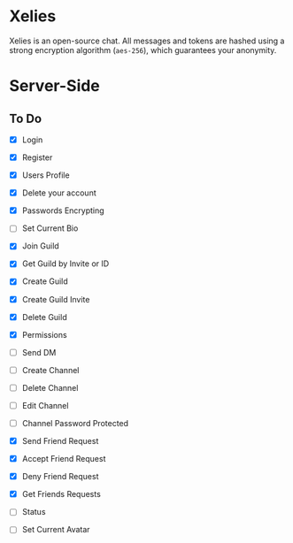 # Xelies
Xelies is an open-source chat. All messages and tokens are hashed using a strong encryption algorithm (`aes-256`), which guarantees your anonymity.

# Server-Side

## To Do

- [X] Login
- [X] Register
- [X] Users Profile
- [X] Delete your account
- [X] Passwords Encrypting
- [ ] Set Current Bio
- [X] Join Guild
- [X] Get Guild by Invite or ID
- [X] Create Guild
- [X] Create Guild Invite
- [X] Delete Guild
- [X] Permissions
- [ ] Send DM 
- [ ] Create Channel
- [ ] Delete Channel
- [ ] Edit Channel
- [ ] Channel Password Protected
- [X] Send Friend Request
- [X] Accept Friend Request
- [X] Deny Friend Request
- [X] Get Friends Requests
- [ ] Status
- [ ] Set Current Avatar


